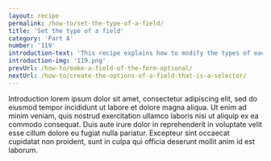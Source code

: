 ```yaml
---
layout: recipe
permalink: /how-to/set-the-type-of-a-field/
title: 'Set the type of a field'
category: 'Part A'
number: '119'
introduction-text: 'This recipe explains how to modify the types of each fields of the form. The available types of fields are : normal-input, selector, currency, date, radios, checks, etc.'
introduction-img: '119.png'
prevUrl: /how-to/make-a-field-of-the-form-optional/
nextUrl: /how-to/create-the-options-of-a-field-that-is-a-selector/
---
```


Introduction lorem ipsum dolor sit amet, consectetur adipiscing elit, sed do eiusmod tempor incididunt ut labore et dolore magna aliqua. Ut enim ad minim veniam, quis nostrud exercitation ullamco laboris nisi ut aliquip ex ea commodo consequat. Duis aute irure dolor in reprehenderit in voluptate velit esse cillum dolore eu fugiat nulla pariatur. Excepteur sint occaecat cupidatat non proident, sunt in culpa qui officia deserunt mollit anim id est laborum.

